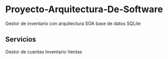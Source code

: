 # Proyecto-Arquitectura-De-Software
Gestor de inventario 
con arquitectura SOA
base de datos SQLite


## Servicios
Gestor de cuentas
Inventario
Ventas
